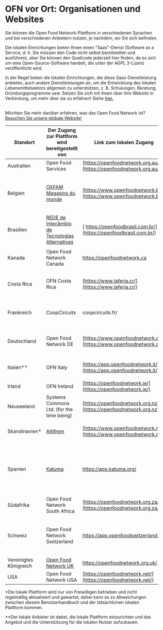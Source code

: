 # OFN vor Ort: Organisationen und Websites

Sie können die Open Food Network-Plattform in verschiedenen Sprachen und bei verschiedenen Anbietern nutzen, je nachdem, wo Sie sich befinden.

Die lokalen Einrichtungen bieten Ihnen einen "Saas"-Dienst (Software as a Service, d. h. Sie müssen den Code nicht selbst bereitstellen und ausführen), aber Sie können den Quellcode jederzeit hier finden, da es sich um eine Open-Source-Software handelt, die unter der AGPL 3-Lizenz veröffentlicht wird.

In der Regel bieten die lokalen Einrichtungen, die diese Saas-Dienstleistung anbieten, auch andere Dienstleistungen an, um die Entwicklung des lokalen Lebensmittelsektors allgemein zu unterstützen, z. B. Schulungen, Beratung, Gründungsprogramme usw. Setzen Sie sich mit ihnen über ihre Website in Verbindung, um mehr über sie zu erfahren! Siehe [hier.](https://openfoodnetwork.org/find-your-local-open-food-network/)

\
Möchten Sie mehr darüber erfahren, was das Open Food Network ist? [Besuchen Sie unsere globale Website!](https://openfoodnetwork.org/)

| Standort                | Der Zugang zur Plattform wird bereitgestellt von                                                                         | Link zum lokalen Zugang                                             | Von der lokalen Plattform angebotene Sprachen                                     |
| ----------------------- | ------------------------------------------------------------------------------------------------------------------------ | ------------------------------------------------------------------- | --------------------------------------------------------------------------------- |
| Australien              | Open Food Services                                                                                                       | [https://openfoodnetwork.org.au/](https://openfoodnetwork.org.au/)  | Englisch                                                                          |
| Belgien                 | [OXFAM Magasins du monde](https://www.oxfammagasinsdumonde.be/acheter-equitable/open-food-network-belgium/#.XYoOOvfgo5k) | [https://www.openfoodnetwork.be](https://www.openfoodnetwork.be)    | <p>Französisch<br>Deutsch<br>Englisch </p><p>Dutsch</p>                          |
| Brasilien               | [REDE de Intecâmbio de Tecnologias Alternativas](http://redemg.org.br/)                                                  | [ https://openfoodbrasil.com.br/](https://openfoodbrasil.com.br/)   | Portugiesisch                                                                     |
| Kanada                  | Open Food Network Canada                                                                                                 | [https://openfoodnetwork.ca ](https://openfoodnetwork.ca)           | <p>Englisch<br>Französisch</p>                                                   |
| Costa Rica              | OFN Costa Rica                                                                                                           | [https://www.laferia.cr/](https://www.laferia.cr/)                  | <p>Spanisch</p><p>Englisch</p>                                                    |
| Frankreich              | CoopCircuits                                                                                                             | coopcircuits.fr/                                                    | <p>Französisch</p><p>Italienisch</p>                                              |
| Deutschland             | Open Food Network DE                                                                                                     | [https://www.openfoodnetwork.de](https://www.openfoodnetwork.de)    | <p>Deutsch</p><p>Englisch</p>                                                     |
| Italien\*\*             | OFN Italy                                                                                                                | [https://app.openfoodnetwork.it/](https://app.openfoodnetwork.it/)  | <p>Italienisch<br>Englisch</p>                                                    |
| Irland                  | OFN Ireland                                                                                                              | [https://openfoodnetwork.ie/](https://openfoodnetwork.ie/)          | Englisch                                                                          |
| Neuseeland              | Systems Commons Ltd. (for the time being)                                                                                | [https://openfoodnetwork.org.nz](https://openfoodnetwork.org.nz)    | Englisch                                                                          |
| Skandinavien\*          | [Altifrem](https://altifrem.wordpress.com/)                                                                              | [https://www.openfoodnetwork.no/](https://www.openfoodnetwork.no/)  | <p>Norwegisch<br>Schwedisch</p>                                                   |
| Spanien                 | [Katuma](http://katuma.org/)                                                                                             | [https://app.katuma.org/ ](https://app.katuma.org/)                 | <p>Castellano</p><p>Katalanisch<br>Portugisisch</p><p>Italienisch<br>Englisch</p> |
| Südafrika              | Open Food Network South Africa                                                                                           | [https://openfoodnetwork.org.za/](https://openfoodnetwork.org.za/)  | Englisch                                                                          |
| Schweiz                 | Open Food Network Switzerland                                                                                            | https://app.openfoodswitzerland.ch                                  | <p>Französisch<br>Deutsch</p><p>Italienisch<br>Englisch</p>                      |
| Vereinigtes Königreich | [Open Food Network UK](https://about.openfoodnetwork.org.uk/)                                                            | [https://openfoodnetwork.org.uk/ ](https://openfoodnetwork.org.uk/) | Englisch                                                                          |
| USA                     | Open Food Network USA                                                                                                    | [https://openfoodnetwork.net/](https://openfoodnetwork.net/)        | Englisch                                                                          |

\*Die lokale Plattform wird nur von Freiwilligen betrieben und nicht regelmäßig aktualisiert und gewartet, daher kann es zu Abweichungen zwischen diesem Benutzerhandbuch und der tatsächlichen lokalen Plattform kommen.

\*\*Der lokale Anbieter ist dabei, die lokale Plattform einzurichten und das Angebot und die Unterstützung für die lokalen Nutzer aufzubauen.
